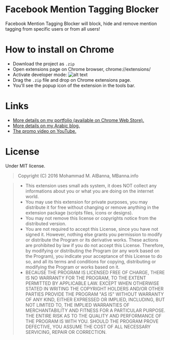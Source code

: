 # Facebook Mention Tagging Blocker
Facebook Mention Tagging Blocker will block, hide and remove mention tagging from specific users or from all users!

# How to install on Chrome
- Download the project as `.zip`
- Open extensions page on Chrome browser, chrome://extensions/
- Activate developer mode: ![alt text](http://i.imgur.com/FUGBKNM.png "Activate developer mode")
- Drag the `.zip` file and drop on Chrome extensions page.
- You'll see the popup icon of the extension in the tools bar.

# Links
- [More details on my portfolio (available on Chrome Web Store).](http://www.mbanna.info/facebook-mention-tagging-blocker/)
- [More details on my Arabic blog.](http://www.outofpalbox.net/2014/05/facebook-mention-tagging-blocker/)
- [The promo video on YouTube.](https://www.youtube.com/watch?v=lzdR2c4w4yk)

# License
Under MIT license.
> Copyright (C) 2016 Mohammad M. AlBanna, MBanna.info

> - This extension uses small ads system, it does NOT collect any informations about you or what you are doing on the internet world.
> - You may use this extension  for private purposes, you may distribute it for free without changing or remove anything in the extension package (scripts files, icons or designs).
> - You may not remove this license or copyrights notice from the distributed version.
> - You are not required to accept this License, since you have not signed it. However, nothing else grants you permission to modify or distribute the Program or its derivative works. These actions are prohibited by law if you do not accept this License. Therefore, by modifying or distributing the Program (or any work based on the Program), you indicate your acceptance of this License to do so, and all its terms and conditions for copying, distributing or modifying the Program or works based on it.
> - BECAUSE THE PROGRAM IS LICENSED FREE OF CHARGE, THERE IS NO WARRANTY FOR THE PROGRAM, TO THE EXTENT PERMITTED BY APPLICABLE LAW. EXCEPT WHEN OTHERWISE STATED IN WRITING THE COPYRIGHT HOLDERS AND/OR OTHER PARTIES PROVIDE THE PROGRAM "AS IS" WITHOUT WARRANTY OF ANY KIND, EITHER EXPRESSED OR IMPLIED, INCLUDING, BUT NOT LIMITED TO, THE IMPLIED WARRANTIES OF MERCHANTABILITY AND FITNESS FOR A PARTICULAR PURPOSE. THE ENTIRE RISK AS TO THE QUALITY AND PERFORMANCE OF THE PROGRAM IS WITH YOU. SHOULD THE PROGRAM PROVE DEFECTIVE, YOU ASSUME THE COST OF ALL NECESSARY SERVICING, REPAIR OR CORRECTION.
